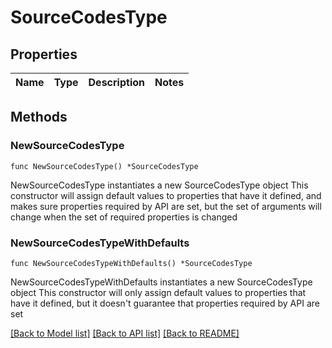 # SourceCodesType

## Properties

Name | Type | Description | Notes
------------ | ------------- | ------------- | -------------

## Methods

### NewSourceCodesType

`func NewSourceCodesType() *SourceCodesType`

NewSourceCodesType instantiates a new SourceCodesType object
This constructor will assign default values to properties that have it defined,
and makes sure properties required by API are set, but the set of arguments
will change when the set of required properties is changed

### NewSourceCodesTypeWithDefaults

`func NewSourceCodesTypeWithDefaults() *SourceCodesType`

NewSourceCodesTypeWithDefaults instantiates a new SourceCodesType object
This constructor will only assign default values to properties that have it defined,
but it doesn't guarantee that properties required by API are set


[[Back to Model list]](../README.md#documentation-for-models) [[Back to API list]](../README.md#documentation-for-api-endpoints) [[Back to README]](../README.md)


